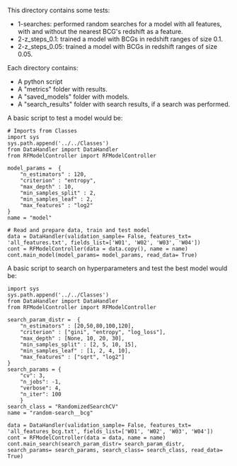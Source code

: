 This directory contains some tests:

+ 1-searches: performed random searches for a model with all features, with and without the nearest BCG's redshift as a feature.
+ 2-z_steps_0.1: trained a model with BCGs in redshift ranges of size 0.1. 
+ 2-z_steps_0.05: trained a model with BCGs in redshift ranges of size 0.05.

Each directory contains:

+ A python script
+ A "metrics" folder with results.
+ A "saved_models" folder with models.
+ A "search_results" folder with search results, if a search was performed.

A basic script to test a model would be:

    # Imports from Classes
    import sys
    sys.path.append('../../Classes')
    from DataHandler import DataHandler
    from RFModelController import RFModelController

    model_params =  {
        "n_estimators" : 120,
        "criterion" : "entropy",
        "max_depth" : 10,
        "min_samples_split" : 2, 
        "min_samples_leaf" : 2,
        "max_features" : "log2"
    }
    name = "model"

    # Read and prepare data, train and test model
    data = DataHandler(validation_sample= False, features_txt= 'all_features.txt', fields_list=['W01', 'W02', 'W03', 'W04'])
    cont = RFModelController(data = data.copy(), name = name)
    cont.main_model(model_params= model_params, read_data= True)

A basic script to search on hyperparameters and test the best model would be:
    
    import sys
    sys.path.append('../../Classes')
    from DataHandler import DataHandler
    from RFModelController import RFModelController

    search_param_distr =  {
        "n_estimators" : [20,50,80,100,120],
        "criterion" : ["gini", "entropy", "log_loss"],
        "max_depth" : [None, 10, 20, 30],
        "min_samples_split" : [2, 5, 10, 15],
        "min_samples_leaf" : [1, 2, 4, 10],
        "max_features" : ["sqrt", "log2"]
    }
    search_params = {
        "cv": 3, 
        "n_jobs": -1,  
        "verbose": 4,
        "n_iter": 100
        }
    search_class = "RandomizedSearchCV"
    name = "random-search__bcg"

    data = DataHandler(validation_sample= False, features_txt= 'all_features_bcg.txt', fields_list=['W01', 'W02', 'W03', 'W04'])
    cont = RFModelController(data = data, name = name)
    cont.main_search(search_param_distr= search_param_distr, search_params= search_params, search_class= search_class, read_data= True)
